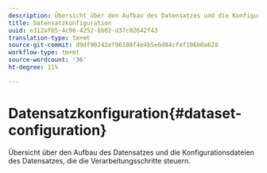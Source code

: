 ```yaml
---
description: Übersicht über den Aufbau des Datensatzes und die Konfigurationsdateien des Datensatzes, die die Verarbeitungsschritte steuern.
title: Datensatzkonfiguration
uuid: e312afb5-4c96-4252-bb02-d37c02642f43
translation-type: tm+mt
source-git-commit: d9df90242ef96188f4e4b5e6d04cfef196b0a628
workflow-type: tm+mt
source-wordcount: '36'
ht-degree: 11%

---
```



# Datensatzkonfiguration{#dataset-configuration}

Übersicht über den Aufbau des Datensatzes und die Konfigurationsdateien des Datensatzes, die die Verarbeitungsschritte steuern.

